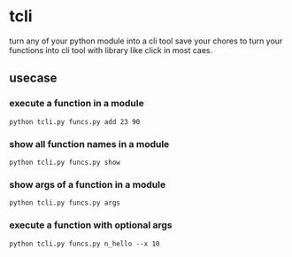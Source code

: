 # tcli
turn any of your python module into a cli tool
save your chores to turn your functions into cli tool with library like click in most caes.

## usecase
### execute a function in a module
```
python tcli.py funcs.py add 23 90
```
### show all function names in a module
```
python tcli.py funcs.py show
```
### show args of a function in a module
```
python tcli.py funcs.py args 
```
### execute a function with optional args
```
python tcli.py funcs.py n_hello --x 10

```